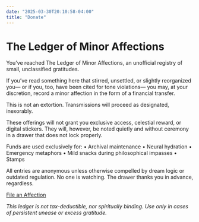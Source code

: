 ```yaml
---
date: "2025-03-30T20:10:58-04:00"
title: "Donate"
---
```


# The Ledger of Minor Affections

You’ve reached The Ledger of Minor Affections, an unofficial registry of small, unclassified gratitudes.

If you’ve read something here that stirred, unsettled, or slightly reorganized you—
or if you, too, have been cited for tone violations—
you may, at your discretion, record a minor affection in the form of a financial transfer.

This is not an extortion.
Transmissions will proceed as designated, inexorably.

These offerings will not grant you exclusive access, celestial reward, or digital stickers.
They will, however, be noted quietly and without ceremony in a drawer that does not lock properly.

Funds are used exclusively for:
	•	Archival maintenance
	•	Neural hydration
	•	Emergency metaphors
	•	Mild snacks during philosophical impasses
	•	Stamps

All entries are anonymous unless otherwise compelled by dream logic or outdated regulation.
No one is watching. The drawer thanks you in advance, regardless.

[File an Affection](https://ko-fi.com/zachfoss)

*This ledger is not tax-deductible, nor spiritually binding. Use only in cases of persistent unease or excess gratitude.*